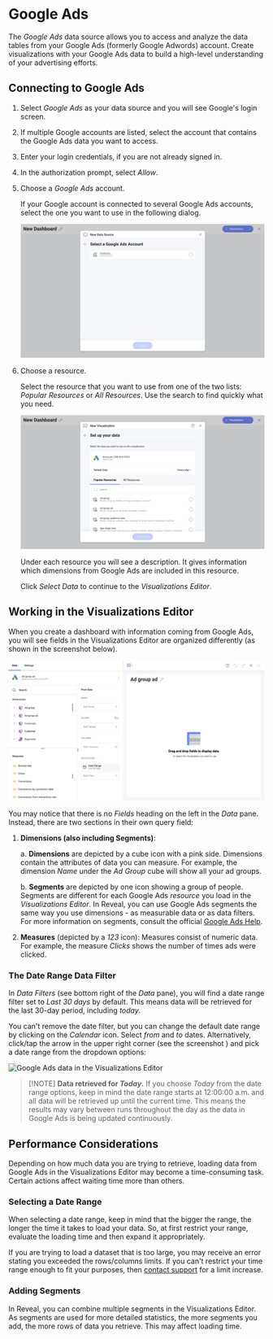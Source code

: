 # Google Ads

The *Google Ads*  data source allows you to access and analyze the data tables from your Google Ads (formerly Google Adwords) account. Create visualizations with your Google Ads data to build a high-level understanding of your advertising efforts.

## Connecting to Google Ads

1. Select *Google Ads* as your data source and you will see Google's login screen.

2. If multiple Google accounts are listed, select the account that contains the Google Ads data you want to access. 
3. Enter your login credentials, if you are not already signed in. 

4. In the authorization prompt, select *Allow*.

5. Choose a *Google Ads* account.  

    If your Google account is connected to several Google Ads accounts, select the one you want to use in the following dialog.

    <img src="images/choose-google-ads-account.png" alt="A dialog where you need to choose your Google Ads account" class="responsive-img">

6. Choose a resource.

    Select the resource that you want to use from one of the two lists: _Popular Resources_ or _All Resources_. Use the search to find quickly what you need.

    <img src="images/google-ads-resources.png" alt="Set up your resource menu" class="responsive-img"> 

   Under each resource you will see a description. It gives information which dimensions from Google Ads are included in this resource. 

   Click  _Select Data_ to continue to the _Visualizations Editor_.

## Working in the Visualizations Editor 

When you create a dashboard with information coming from Google Ads, you will see fields in the Visualizations Editor are organized differently (as shown in the screenshot below).

<img src="images/google-ads-visualizations-editor.png" alt="Google Ads data in the Visualizations Editor" class="responsive-img">

You may notice that there is no *Fields* heading on the left in the *Data* pane. Instead, there are two sections in their own query field:

1. **Dimensions (also including Segments)**: 

    a. **Dimensions** are depicted by a cube icon with a pink side. Dimensions contain the attributes of data you can measure. For example, the dimension *Name* under the *Ad Group* cube will show all your ad groups. 

    b. **Segments** are depicted by one icon showing a group of people. Segments are different for each Google Ads *resource* you load in the *Visualizations Editor*. 
    In Reveal, you can use Google Ads segments the same way you use dimensions - as measurable data or as data filters.  
    For more information on segments, consult the official 
    [Google Ads Help](https://support.google.com/google-ads/answer/2454072?hl=en#zippy=).


2. **Measures** (depicted by a *123* icon): Measures consist of numeric data. For example, the measure *Clicks* shows the number of times ads were clicked.

### The Date Range Data Filter

In *Data Filters* (see bottom right of the *Data* pane), you will find a date range filter set to *Last 30 days* by default. This means data will be retrieved for the last 30-day period, including *today*.

You can't remove the date filter, but you can change the default date range by clicking on the *Calendar* icon. Select *from* and *to* dates. Alternatively, click/tap the arrow in the upper right corner (see the screenshot ) and pick a date range from the dropdown options:

<img src="images/google-ads-date-range-filter
.png" alt="Google Ads data in the Visualizations Editor" class="responsive-img">

> [!NOTE] **Data retrieved for *Today*.** If you choose *Today* from the date range options, keep in mind the date range starts at 12:00:00 a.m. and all data will be retrieved up until the current time. This means the results may vary between runs throughout the day as the data in Google Ads is being updated continuously.  

## Performance Considerations

Depending on how much data you are trying to retrieve, loading data from Google Ads in the Visualizations Editor may become a time-consuming task. Certain actions affect waiting time more than others.

### Selecting a Date Range

When selecting a date range, keep in mind that the bigger the range, the longer the time it takes to load your data. So, at first restrict your range, evaluate the loading time and then expand it appropriately. 

If you are trying to load a dataset that is too large, you may receive an error stating you exceeded the rows/columns limits. If you can't restrict your time range enough to fit your purposes, then [contact support](https://www.infragistics.com/my-account/submit-support-request/reveal) for a limit increase. 

### Adding Segments

In Reveal, you can combine multiple segments in the Visualizations Editor. As segments are used for more detailed statistics, the more segments you add, the more rows of data you retrieve. This may affect loading time. 